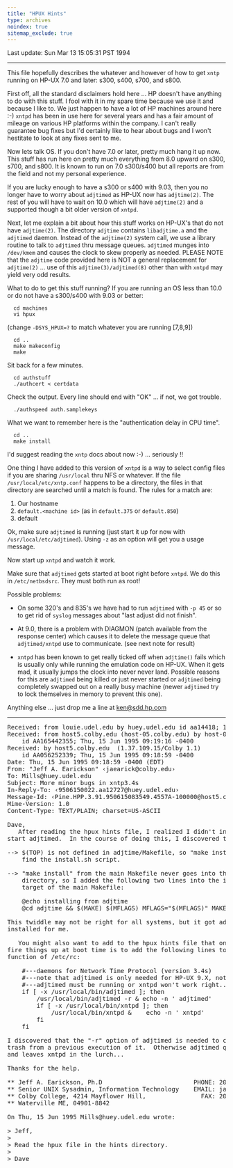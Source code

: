 ```yaml
---
title: "HPUX Hints"
type: archives
noindex: true 
sitemap_exclude: true
---
```


Last update: Sun Mar 13 15:05:31 PST 1994

* * *

This file hopefully describes the whatever and however of how to get `xntp` running on HP-UX 7.0 and later: s300, s400, s700, and s800.

First off,  all the standard disclaimers hold here ... HP doesn't have anything to do with this stuff.  I fool with it in my spare time because we use it and because I like to.  We just happen to have a lot of HP machines around here :-) `xntpd` has been in use here for several years and has a fair amount of mileage on various HP platforms within the company.  I can't really guarantee bug fixes but I'd certainly like to hear about bugs and I won't hestitate to look at any fixes sent to me.

Now lets talk OS.  If you don't have 7.0 or later, pretty much hang it up now. This stuff has run here on pretty much everything from 8.0 upward on s300, s700, and s800.  It is known to run on 7.0 s300/s400 but all reports are from the field and not my personal experience.

If you are lucky enough to have a s300 or s400 with 9.03, then you no longer
have to worry about `adjtimed` as HP-UX now has `adjtime(2)`.  The rest of you
will have to wait on 10.0 which will have `adjtime(2)` and a supported though
a bit older version of `xntpd`.

Next, let me explain a bit about how this stuff works on HP-UX's that do not have `adjtime(2)`.  The directory `adjtime` contains `libadjtime.a` and the `adjtimed` daemon.  Instead of the `adjtime(2)` system call, we use a library routine to talk to `adjtimed` thru message queues.  `adjtimed` munges into `/dev/kmem` and causes the clock to skew properly as needed.  PLEASE NOTE that the `adjtime` code provided here is NOT a general replacement for `adjtime(2)` ... use of this `adjtime(3)/adjtimed(8)` other than with `xntpd` may yield very odd results.

What to do to get this stuff running? If you are running an OS less than 10.0 or do not have a s300/s400 with 9.03 or better:

      cd machines
	  vi hpux
  (change `-DSYS_HPUX=?` to match whatever you are running [7,8,9])

	  cd ..
      make makeconfig
      make 
	  
  Sit back for a few minutes.

      cd authstuff
	  ./authcert < certdata

  Check the output.  Every line should end with "OK" ... if not, we got trouble.
  
	  ./authspeed auth.samplekeys  
	  
  What we want to remember here is the "authentication delay in CPU time".
	
	  cd ..
      make install

I'd suggest reading the `xntp` docs about now :-) ... seriously !!

One thing I have added to this version of `xntpd` is a way to select config files if you are sharing `/usr/local` thru NFS or whatever. If the file `/usr/local/etc/xntp.conf` happens to be a directory, the  files in that directory are searched until a match is found. The rules for a match are:
1. Our hostname
2. <code>default.\<machine id></code> (as in `default.375` or `default.850`)
3. default

Ok, make sure `adjtimed` is running (just start it up for now with `/usr/local/etc/adjtimed`).  Using `-z` as an option will get you a usage message.

Now start up `xntpd` and watch it work.

Make sure that `adjtimed` gets started at boot right before `xntpd`. We do this in `/etc/netbsdsrc`.  They must both run as root!

Possible problems:

* On some 320's and 835's we have had to run `adjtimed` with `-p 45` or so to get rid of `syslog` messages about "last adjust did not finish".

* At 9.0, there is a problem with DIAGMON (patch available from the response center) which causes it to delete the message queue that `adjtimed/xntpd` use to communicate. (see next note for result)

* `xntpd` has been known to get really ticked off when `adjtime()` fails which is usually only while running the emulation code on HP-UX. When it gets mad, it usually jumps the clock into never never land.
 Possible reasons for this are `adjtimed` being killed or just never started or `adjtimed` being completely swapped out on a really busy machine (newer `adjtimed` try to lock themselves in memory to prevent this one).

Anything else ... just drop me a line at ken@sdd.hp.com

* * *

<pre>
Received: from louie.udel.edu by huey.udel.edu id aa14418; 15 Jun 95 9:19 EDT
Received: from host5.colby.edu (host-05.colby.edu) by host-04.colby.edu with ESMTP  (1.37.109.15/Colby 1.1)
	id AA165442355; Thu, 15 Jun 1995 09:19:16 -0400
Received: by host5.colby.edu  (1.37.109.15/Colby 1.1)
	id AA056252339; Thu, 15 Jun 1995 09:18:59 -0400
Date: Thu, 15 Jun 1995 09:18:59 -0400 (EDT)
From: "Jeff A. Earickson" &lsaquo;jaearick@colby.edu&rsaquo;
To: Mills@huey.udel.edu
Subject: More minor bugs in xntp3.4s
In-Reply-To: &lsaquo;9506150022.aa12727@huey.udel.edu&rsaquo;
Message-Id: &lsaquo;Pine.HPP.3.91.950615083549.4557A-100000@host5.colby.edu&rsaquo;
Mime-Version: 1.0
Content-Type: TEXT/PLAIN; charset=US-ASCII

Dave,
   After reading the hpux hints file, I realized I didn't install or
start adjtimed.  In the course of doing this, I discovered that:

--> $(TOP) is not defined in adjtime/Makefile, so "make install" can't
    find the install.sh script.

--> "make install" from the main Makefile never goes into the adjtime
    directory, so I added the following two lines into the install
    target of the main Makefile:

    @echo installing from adjtime
    @cd adjtime && $(MAKE) $(MFLAGS) MFLAGS="$(MFLAGS)" MAKE="$(MAKE)" install

This twiddle may not be right for all systems, but it got adjtimed
installed for me.

   You might also want to add to the hpux hints file that one way to
fire things up at boot time is to add the following lines to the localrc
function of /etc/rc:

    #---daemons for Network Time Protocol (version 3.4s)
    #---note that adjtimed is only needed for HP-UX 9.X, not 10.0
    #---adjtimed must be running or xntpd won't work right...
    if [ -x /usr/local/bin/adjtimed ]; then
        /usr/local/bin/adjtimed -r & echo -n ' adjtimed'
        if [ -x /usr/local/bin/xntpd ]; then
            /usr/local/bin/xntpd &    echo -n ' xntpd'
        fi
    fi

I discovered that the "-r" option of adjtimed is needed to clear out any
trash from a previous execution of it.  Otherwise adjtimed quietly dies
and leaves xntpd in the lurch...

Thanks for the help.

** Jeff A. Earickson, Ph.D                         PHONE: 207-872-3659
** Senior UNIX Sysadmin, Information Technology    EMAIL: jaearick@colby.edu
** Colby College, 4214 Mayflower Hill,               FAX: 207-872-3555
** Waterville ME, 04901-8842

On Thu, 15 Jun 1995 Mills@huey.udel.edu wrote:

> Jeff,
>
> Read the hpux file in the hints directory.
>
> Dave
</pre>